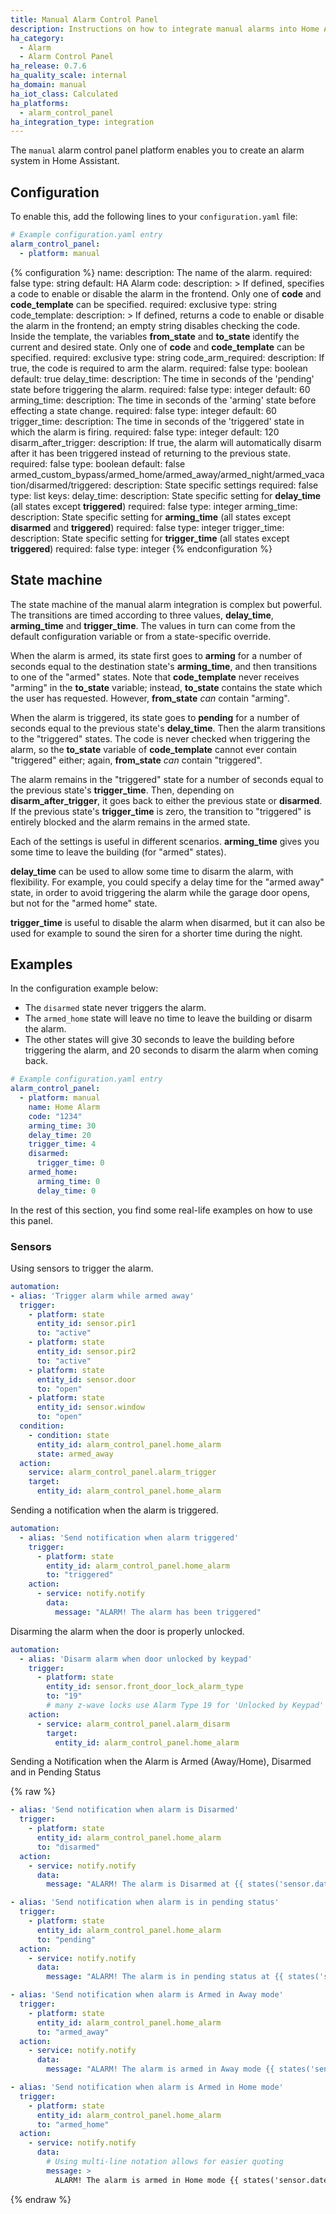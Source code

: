 ```yaml
---
title: Manual Alarm Control Panel
description: Instructions on how to integrate manual alarms into Home Assistant.
ha_category:
  - Alarm
  - Alarm Control Panel
ha_release: 0.7.6
ha_quality_scale: internal
ha_domain: manual
ha_iot_class: Calculated
ha_platforms:
  - alarm_control_panel
ha_integration_type: integration
---
```


The `manual` alarm control panel platform enables you to create an alarm system in Home Assistant.

## Configuration

To enable this, add the following lines to your `configuration.yaml` file:

```yaml
# Example configuration.yaml entry
alarm_control_panel:
  - platform: manual
```

{% configuration %}
name:
  description: The name of the alarm.
  required: false
  type: string
  default: HA Alarm
code:
  description: >
    If defined, specifies a code to enable or disable the alarm in the frontend.
    Only one of **code** and **code_template** can be specified.
  required: exclusive
  type: string
code_template:
  description: >
    If defined, returns a code to enable or disable the alarm in the frontend; an empty string disables checking the code.
    Inside the template, the variables **from_state** and **to_state** identify the current and desired state.
    Only one of **code** and **code_template** can be specified.
  required: exclusive
  type: string
code_arm_required:
  description: If true, the code is required to arm the alarm.
  required: false
  type: boolean
  default: true
delay_time:
  description: The time in seconds of the 'pending' state before triggering the alarm.
  required: false
  type: integer
  default: 60
arming_time:
  description: The time in seconds of the 'arming' state before effecting a state change.
  required: false
  type: integer
  default: 60
trigger_time:
  description: The time in seconds of the 'triggered' state in which the alarm is firing.
  required: false
  type: integer
  default: 120
disarm_after_trigger:
  description: If true, the alarm will automatically disarm after it has been triggered instead of returning to the previous state.
  required: false
  type: boolean
  default: false
armed_custom_bypass/armed_home/armed_away/armed_night/armed_vacation/disarmed/triggered:
  description: State specific settings
  required: false
  type: list
  keys:
    delay_time:
      description: State specific setting for **delay_time** (all states except **triggered**)
      required: false
      type: integer
    arming_time:
      description: State specific setting for **arming_time** (all states except **disarmed** and **triggered**)
      required: false
      type: integer
    trigger_time:
      description: State specific setting for **trigger_time** (all states except **triggered**)
      required: false
      type: integer
{% endconfiguration %}

## State machine

The state machine of the manual alarm integration is complex but powerful. The
transitions are timed according to three values, **delay_time**, **arming_time**
and **trigger_time**. The values in turn can come from the default configuration
variable or from a state-specific override.

When the alarm is armed, its state first goes to **arming** for a number
of seconds equal to the destination state's **arming_time**, and then
transitions to one of the "armed" states. Note that **code_template**
never receives "arming" in the **to_state** variable; instead,
**to_state** contains the state which the user has requested.  However,
**from_state** *can* contain "arming".

When the alarm is triggered, its state goes to **pending** for a number of
seconds equal to the previous state's **delay_time**. Then the alarm transitions to the "triggered"
states. The code is never checked when triggering the alarm, so the
**to_state** variable of **code_template** cannot ever contain "triggered"
either; again, **from_state** *can* contain "triggered".

The alarm remains in the "triggered" state for a number of seconds equal to the
previous state's **trigger_time**. Then, depending on **disarm_after_trigger**,
it goes back to either the previous state or **disarmed**. If the previous
state's **trigger_time** is zero, the transition to "triggered" is entirely
blocked and the alarm remains in the armed state.

Each of the settings is useful in different scenarios. **arming_time** gives
you some time to leave the building (for "armed" states).

**delay_time** can be used to allow some time to disarm the alarm, with
flexibility. For example, you could specify a delay time for the
"armed away" state, in order to avoid triggering the alarm while the
garage door opens, but not for the "armed home" state.

**trigger_time** is useful to disable the alarm when disarmed, but it can also
be used for example to sound the siren for a shorter time during the night.

## Examples

In the configuration example below:

- The `disarmed` state never triggers the alarm.
- The `armed_home` state will leave no time to leave the building or disarm the alarm.
- The other states will give 30 seconds to leave the building before triggering the alarm, and 20 seconds to disarm the alarm when coming back.

```yaml
# Example configuration.yaml entry
alarm_control_panel:
  - platform: manual
    name: Home Alarm
    code: "1234"
    arming_time: 30
    delay_time: 20
    trigger_time: 4
    disarmed:
      trigger_time: 0
    armed_home:
      arming_time: 0
      delay_time: 0
```

In the rest of this section, you find some real-life examples on how to use this panel.

### Sensors

Using sensors to trigger the alarm.

```yaml
automation:
- alias: 'Trigger alarm while armed away'
  trigger:
    - platform: state
      entity_id: sensor.pir1
      to: "active"
    - platform: state
      entity_id: sensor.pir2
      to: "active"
    - platform: state
      entity_id: sensor.door
      to: "open"
    - platform: state
      entity_id: sensor.window
      to: "open"
  condition:
    - condition: state
      entity_id: alarm_control_panel.home_alarm
      state: armed_away
  action:
    service: alarm_control_panel.alarm_trigger
    target:
      entity_id: alarm_control_panel.home_alarm
```

Sending a notification when the alarm is triggered.

```yaml
automation:
  - alias: 'Send notification when alarm triggered'
    trigger:
      - platform: state
        entity_id: alarm_control_panel.home_alarm
        to: "triggered"
    action:
      - service: notify.notify
        data:
          message: "ALARM! The alarm has been triggered"
```

Disarming the alarm when the door is properly unlocked.

```yaml
automation:
  - alias: 'Disarm alarm when door unlocked by keypad'
    trigger:
      - platform: state
        entity_id: sensor.front_door_lock_alarm_type
        to: "19"
        # many z-wave locks use Alarm Type 19 for 'Unlocked by Keypad'
    action:
      - service: alarm_control_panel.alarm_disarm
        target:
          entity_id: alarm_control_panel.home_alarm
```

Sending a Notification when the Alarm is Armed (Away/Home), Disarmed and in Pending Status

{% raw %}

```yaml
- alias: 'Send notification when alarm is Disarmed'
  trigger:
    - platform: state
      entity_id: alarm_control_panel.home_alarm
      to: "disarmed"
  action:
    - service: notify.notify
      data:
        message: "ALARM! The alarm is Disarmed at {{ states('sensor.date_time') }}"
```

```yaml
- alias: 'Send notification when alarm is in pending status'
  trigger:
    - platform: state
      entity_id: alarm_control_panel.home_alarm
      to: "pending"
  action:
    - service: notify.notify
      data:
        message: "ALARM! The alarm is in pending status at {{ states('sensor.date_time') }}"
```

```yaml
- alias: 'Send notification when alarm is Armed in Away mode'
  trigger:
    - platform: state
      entity_id: alarm_control_panel.home_alarm
      to: "armed_away"
  action:
    - service: notify.notify
      data:
        message: "ALARM! The alarm is armed in Away mode {{ states('sensor.date_time') }}"
```

```yaml
- alias: 'Send notification when alarm is Armed in Home mode'
  trigger:
    - platform: state
      entity_id: alarm_control_panel.home_alarm
      to: "armed_home"
  action:
    - service: notify.notify
      data:
        # Using multi-line notation allows for easier quoting
        message: >
          ALARM! The alarm is armed in Home mode {{ states('sensor.date_time') }}
```

{% endraw %}
